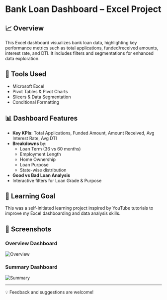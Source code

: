 # Bank Loan Dashboard – Excel Project

## 📈 Overview
This Excel dashboard visualizes bank loan data, highlighting key performance metrics such as total applications, funded/received amounts, interest rate, and DTI. It includes filters and segmentations for enhanced data exploration.

## 🧰 Tools Used
- Microsoft Excel
- Pivot Tables & Pivot Charts
- Slicers & Data Segmentation
- Conditional Formatting

## 📊 Dashboard Features
- **Key KPIs**: Total Applications, Funded Amount, Amount Received, Avg Interest Rate, Avg DTI
- **Breakdowns** by:
  - Loan Term (36 vs 60 months)
  - Employment Length
  - Home Ownership
  - Loan Purpose
  - State-wise distribution
- **Good vs Bad Loan Analysis**
- Interactive filters for Loan Grade & Purpose

## 🧠 Learning Goal
This was a self-initiated learning project inspired by YouTube tutorials to improve my Excel dashboarding and data analysis skills.

## 📸 Screenshots

### Overview Dashboard  
![Overview](screenshots/dashboard_overview.png)

### Summary Dashboard  
![Summary](screenshots/dashboard_summary.png)

---

💡 Feedback and suggestions are welcome!

